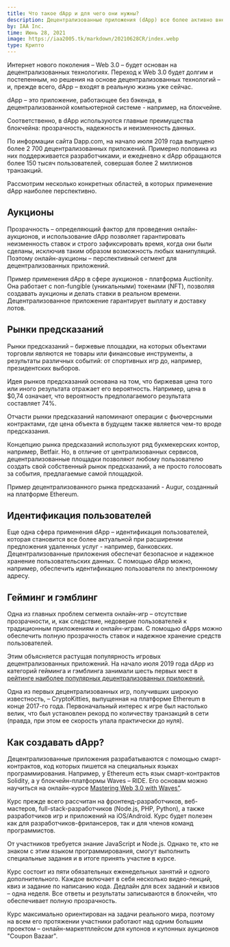```yaml
---
title: Что такое dApp и для чего они нужны?
description: Децентрализованные приложения (dApp) все более активно внедряются в самые разные сферы – от гейминга и гэмблинга до рынков предсказаний.
by: IAA Inc.
time: Июнь 28, 2021
image: https://iaa2005.tk/markdown/20210628CR/index.webp
type: Крипто
---
```


Интернет нового поколения – Web 3.0 – будет основан на децентрализованных технологиях. Переход к Web 3.0 будет долгим и постепенным, но решения на основе децентрализованных технологий – и, прежде всего, dApp – входят в реальную жизнь уже сейчас.

dApp – это приложение, работающее без бэкенда, в децентрализованной компьютерной системе - например, на блокчейне.

Соответственно, в dApp используются главные преимущества блокчейна: прозрачность, надежность и неизменность данных.

По информации сайта Dapp.com, на начало июля 2019 года выпущено более 2 700 децентрализованных приложений. Примерно половина из них поддерживается разработчиками, и ежедневно к dApp обращаются более 150 тысяч пользователей, совершая более 2 миллионов транзакций.

Рассмотрим несколько конкретных областей, в которых применение dApp наиболее перспективно.

## Аукционы

Прозрачность – определяющий фактор для проведения онлайн-аукционов, и использование dApp позволяет гарантировать неизменность ставок и строго зафиксировать время, когда они были сделаны, исключив таким образом возможность любых манипуляций. Поэтому онлайн-аукционы – перспективный сегмент для децентрализованных приложений.

Пример применения dApp в сфере аукционов - платформа Auctionity. Она работает с non-fungible (уникальными) токенами (NFT), позволяя создавать аукционы и делать ставки в реальном времени. Децентрализованное приложение гарантирует выплату и доставку лотов.

## Рынки предсказаний

Рынки предсказаний – биржевые площадки, на которых объектами торговли являются не товары или финансовые инструменты, а результаты различных событий: от спортивных игр до, например, президентских выборов.

Идея рынков предсказаний основана на том, что биржевая цена того или иного результата отражает его вероятность. Например, цена в $0,74 означает, что вероятность предполагаемого результата составляет 74%.

Отчасти рынки предсказаний напоминают операции с фьючерсными контрактами, где цена объекта в будущем также является чем-то вроде предсказания.

Концепцию рынка предсказаний используют ряд букмекерских контор, например, Betfair. Но, в отличие от централизованных сервисов, децентрализованные площадки позволяют любому пользователю создать свой собственный рынок предсказаний, а не просто голосовать за события, предлагаемые самой площадкой.

Пример децентрализованного рынка предсказаний - Augur, созданный на платформе Ethereum.

## Идентификация пользователей

Еще одна сфера применения dApp – идентификация пользователей, которая становится все более актуальной при расширении предложения удаленных услуг - например, банковских. Децентрализованные приложения обеспечат безопасное и надежное хранение пользовательских данных. С помощью dApp можно, например, обеспечить идентификацию пользователя по электронному адресу.

## Гейминг и гэмблинг

Одна из главных проблем сегмента онлайн-игр – отсутствие прозрачности, и, как следствие, недоверие пользователей к традиционным приложениям и онлайн-играм. С помощью dApps можно обеспечить полную прозрачность ставок и надежное хранение средств пользователей.

Этим объясняется растущая популярность игровых децентрализованных приложений. На начало июля 2019 года dApp из категорий гейминга и гэмблинга занимали шесть первых мест в <a href="https://dappradar.com/">рейтинге наиболее популярных децентрализованных приложений.</a>

Одна из первых децентрализованных игр, получивших широкую известность, – CryptoKitties, выпущенная на платформе Ethereum в конце 2017-го года. Первоначальный интерес к игре был настолько велик, что был установлен рекорд по количеству транзакций в сети (правда, при этом ее скорость упала практически до нуля).

## Как создавать dApp?

Децентрализованные приложения разрабатываются с помощью смарт-контрактов, код которых пишется на специальных языках программирования. Например, у Ethereum есть язык смарт-контрактов Solidity, а у блокчейн-платформы Waves – RIDE. Его основам можно научиться на онлайн-курсе <a href="https://vk.cc/9CXO7w">Mastering Web 3.0 with Waves"</a>.

Курс прежде всего рассчитан на фронтенд-разработчиков, веб-мастеров, full-stack-разработчиков (Node.js, PHP, Python), а также разработчиков игр и приложений на iOS/Android. Курс будет полезен как для разработчиков-фрилансеров, так и для членов команд программистов.

От участников требуется знание JavaScript и Node.js. Однако те, кто не знаком с этим языком программирования, смогут выполнить специальные задания и в итоге принять участие в курсе.

Курс состоит из пяти обязательных еженедельных занятий и одного дополнительного. Каждое включает в себя несколько видео-лекций, квиз и задание по написанию кода. Дедлайн для всех заданий и квизов – одна неделя. Все ответы и результаты записываются в блокчейн, что обеспечивает полную прозрачность.

Курс максимально ориентирован на задачи реального мира, поэтому на всем его протяжении участники работают над одним большим проектом – онлайн-маркетплейсом для купонов и купонных аукционов "Coupon Bazaar".